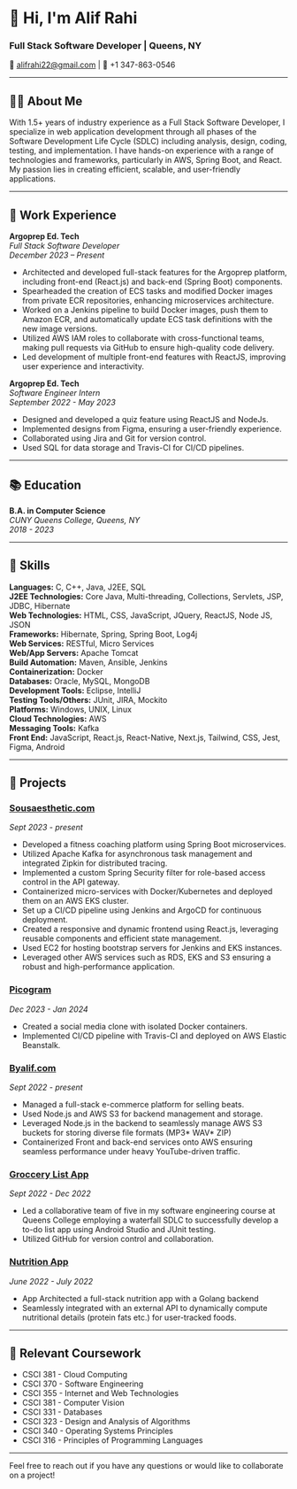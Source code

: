 # 👋 Hi, I'm Alif Rahi

### Full Stack Software Developer | Queens, NY

📧 alifrahi22@gmail.com | 📱 +1 347-863-0546

---

## 🧑‍💻 About Me

With 1.5+ years of industry experience as a Full Stack Software Developer, I specialize in web application development through all phases of the Software Development Life Cycle (SDLC) including analysis, design, coding, testing, and implementation. I have hands-on experience with a range of technologies and frameworks, particularly in AWS, Spring Boot, and React. My passion lies in creating efficient, scalable, and user-friendly applications.

---

## 💼 Work Experience

**Argoprep Ed. Tech**  
_Full Stack Software Developer_  
_December 2023 – Present_

- Architected and developed full-stack features for the Argoprep platform, including front-end (React.js) and back-end (Spring Boot) components.
- Spearheaded the creation of ECS tasks and modified Docker images from private ECR repositories, enhancing microservices architecture.
- Worked on a Jenkins pipeline to build Docker images, push them to Amazon ECR, and automatically update ECS task definitions with the new image versions.
- Utilized AWS IAM roles to collaborate with cross-functional teams, making pull requests via GitHub to ensure high-quality code delivery.
- Led development of multiple front-end features with ReactJS, improving user experience and interactivity.

**Argoprep Ed. Tech**  
_Software Engineer Intern_  
_September 2022 - May 2023_

- Designed and developed a quiz feature using ReactJS and NodeJs.
- Implemented designs from Figma, ensuring a user-friendly experience.
- Collaborated using Jira and Git for version control.
- Used SQL for data storage and Travis-CI for CI/CD pipelines.

---

## 📚 Education

**B.A. in Computer Science**  
_CUNY Queens College, Queens, NY_  
_2018 - 2023_

---

## 🔧 Skills

**Languages:** C, C++, Java, J2EE, SQL  
**J2EE Technologies:** Core Java, Multi-threading, Collections, Servlets, JSP, JDBC, Hibernate  
**Web Technologies:** HTML, CSS, JavaScript, JQuery, ReactJS, Node JS, JSON  
**Frameworks:** Hibernate, Spring, Spring Boot, Log4j  
**Web Services:** RESTful, Micro Services  
**Web/App Servers:** Apache Tomcat  
**Build Automation:** Maven, Ansible, Jenkins  
**Containerization:** Docker  
**Databases:** Oracle, MySQL, MongoDB  
**Development Tools:** Eclipse, IntelliJ  
**Testing Tools/Others:** JUnit, JIRA, Mockito  
**Platforms:** Windows, UNIX, Linux  
**Cloud Technologies:** AWS  
**Messaging Tools:** Kafka  
**Front End:** JavaScript, React.js, React-Native, Next.js, Tailwind, CSS, Jest, Figma, Android

---

## 🚀 Projects

### **[Sousaesthetic.com](https://sousaesthetics.netlify.app)**

_Sept 2023 - present_

- Developed a fitness coaching platform using Spring Boot microservices.
- Utilized Apache Kafka for asynchronous task management and integrated Zipkin for distributed tracing.
- Implemented a custom Spring Security filter for role-based access control in the API gateway.
- Containerized micro-services with Docker/Kubernetes and deployed them on an AWS EKS cluster.
- Set up a CI/CD pipeline using Jenkins and ArgoCD for continuous deployment.
- Created a responsive and dynamic frontend using React.js, leveraging reusable components and efficient state management.
- Used EC2 for hosting bootstrap servers for Jenkins and EKS instances.
- Leveraged other AWS services such as RDS, EKS and S3 ensuring a robust and high-performance application.

### **[Picogram](https://66ed8fd9686ce703f3d3f191--ephemeral-cocada-1cf45c.netlify.app)**

_Dec 2023 - Jan 2024_

- Created a social media clone with isolated Docker containers.
- Implemented CI/CD pipeline with Travis-CI and deployed on AWS Elastic Beanstalk.

### **[Byalif.com](https://youtube.com/byalif)**

_Sept 2022 - present_

- Managed a full-stack e-commerce platform for selling beats.
- Used Node.js and AWS S3 for backend management and storage.
- Leveraged Node.js in the backend to seamlessly manage AWS S3 buckets for storing diverse file formats (MP3* WAV* ZIP)
- Containerized Front and back-end services onto AWS ensuring seamless performance under heavy YouTube-driven traffic.

### **[Groccery List App](https://github.com/byalif/370Fall22Sec34Team1/tree/main/GroupProject)**

_Sept 2022 - Dec 2022_

- Led a collaborative team of five in my software engineering course at Queens College employing a waterfall SDLC to successfully develop a to-do list app using Android Studio and JUnit testing.
- Utilized GitHub for version control and collaboration.

### **[Nutrition App](https://github.com/byalif/370Fall22Sec34Team1/tree/main/GroupProject)**

_June 2022 - July 2022_

- App Architected a full-stack nutrition app with a Golang backend
- Seamlessly integrated with an external API to dynamically compute nutritional details (protein fats etc.) for user-tracked foods.

---

## 📘 Relevant Coursework

- CSCI 381 - Cloud Computing
- CSCI 370 - Software Engineering
- CSCI 355 - Internet and Web Technologies
- CSCI 381 - Computer Vision
- CSCI 331 - Databases
- CSCI 323 - Design and Analysis of Algorithms
- CSCI 340 - Operating Systems Principles
- CSCI 316 - Principles of Programming Languages

---

Feel free to reach out if you have any questions or would like to collaborate on a project!
